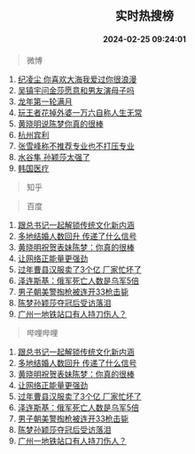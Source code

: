 <div align="center"><h2>实时热搜榜</h2><h4>2024-02-25 09:24:01</h4></div>

> 微博  

1. [纪凌尘 你喜欢大海我爱过你很浪漫](https://s.weibo.com/weibo?q=%E7%BA%AA%E5%87%8C%E5%B0%98%20%E4%BD%A0%E5%96%9C%E6%AC%A2%E5%A4%A7%E6%B5%B7%E6%88%91%E7%88%B1%E8%BF%87%E4%BD%A0%E5%BE%88%E6%B5%AA%E6%BC%AB&t=31&band_rank=1&Refer=top)<br />
2. [吴镇宇问金莎愿意和男友演母子吗](https://s.weibo.com/weibo?q=%23%E5%90%B4%E9%95%87%E5%AE%87%E9%97%AE%E9%87%91%E8%8E%8E%E6%84%BF%E6%84%8F%E5%92%8C%E7%94%B7%E5%8F%8B%E6%BC%94%E6%AF%8D%E5%AD%90%E5%90%97%23&t=31&band_rank=2&Refer=top)<br />
3. [龙年第一轮满月](https://s.weibo.com/weibo?q=%23%E9%BE%99%E5%B9%B4%E7%AC%AC%E4%B8%80%E8%BD%AE%E6%BB%A1%E6%9C%88%23&t=31&band_rank=3&Refer=top)<br />
4. [玩王者花掉外婆一万六自称人生无常](https://s.weibo.com/weibo?q=%23%E7%8E%A9%E7%8E%8B%E8%80%85%E8%8A%B1%E6%8E%89%E5%A4%96%E5%A9%86%E4%B8%80%E4%B8%87%E5%85%AD%E8%87%AA%E7%A7%B0%E4%BA%BA%E7%94%9F%E6%97%A0%E5%B8%B8%23&t=31&band_rank=4&Refer=top)<br />
5. [黄晓明说陈梦你真的很棒](https://s.weibo.com/weibo?q=%23%E9%BB%84%E6%99%93%E6%98%8E%E8%AF%B4%E9%99%88%E6%A2%A6%E4%BD%A0%E7%9C%9F%E7%9A%84%E5%BE%88%E6%A3%92%23&t=31&band_rank=5&Refer=top)<br />
6. [杭州宾利](https://s.weibo.com/weibo?q=%E6%9D%AD%E5%B7%9E%E5%AE%BE%E5%88%A9&t=31&band_rank=6&Refer=top)<br />
7. [张雪峰称不推荐专业也不打压专业](https://s.weibo.com/weibo?q=%23%E5%BC%A0%E9%9B%AA%E5%B3%B0%E7%A7%B0%E4%B8%8D%E6%8E%A8%E8%8D%90%E4%B8%93%E4%B8%9A%E4%B9%9F%E4%B8%8D%E6%89%93%E5%8E%8B%E4%B8%93%E4%B8%9A%23&t=31&band_rank=7&Refer=top)<br />
8. [水谷隼 孙颖莎太强了](https://s.weibo.com/weibo?q=%E6%B0%B4%E8%B0%B7%E9%9A%BC%20%E5%AD%99%E9%A2%96%E8%8E%8E%E5%A4%AA%E5%BC%BA%E4%BA%86&t=31&band_rank=8&Refer=top)<br />
9. [韩国医疗](https://s.weibo.com/weibo?q=%E9%9F%A9%E5%9B%BD%E5%8C%BB%E7%96%97&t=31&band_rank=9&Refer=top)<br />

> 知乎  


> 百度  

1. [跟总书记一起解锁传统文化新内涵](https://www.baidu.com/s?wd=%E8%B7%9F%E6%80%BB%E4%B9%A6%E8%AE%B0%E4%B8%80%E8%B5%B7%E8%A7%A3%E9%94%81%E4%BC%A0%E7%BB%9F%E6%96%87%E5%8C%96%E6%96%B0%E5%86%85%E6%B6%B5&sa=fyb_news&rsv_dl=fyb_news)<br />
2. [多地结婚人数回升 传递了什么信号](https://www.baidu.com/s?wd=%E5%A4%9A%E5%9C%B0%E7%BB%93%E5%A9%9A%E4%BA%BA%E6%95%B0%E5%9B%9E%E5%8D%87+%E4%BC%A0%E9%80%92%E4%BA%86%E4%BB%80%E4%B9%88%E4%BF%A1%E5%8F%B7&sa=fyb_news&rsv_dl=fyb_news)<br />
3. [黄晓明祝贺表妹陈梦：你真的很棒](https://www.baidu.com/s?wd=%E9%BB%84%E6%99%93%E6%98%8E%E7%A5%9D%E8%B4%BA%E8%A1%A8%E5%A6%B9%E9%99%88%E6%A2%A6%EF%BC%9A%E4%BD%A0%E7%9C%9F%E7%9A%84%E5%BE%88%E6%A3%92&sa=fyb_news&rsv_dl=fyb_news)<br />
4. [让网络正能量更强劲](https://www.baidu.com/s?wd=%E8%AE%A9%E7%BD%91%E7%BB%9C%E6%AD%A3%E8%83%BD%E9%87%8F%E6%9B%B4%E5%BC%BA%E5%8A%B2&sa=fyb_news&rsv_dl=fyb_news)<br />
5. [过年曹县汉服卖了3个亿 厂家忙坏了](https://www.baidu.com/s?wd=%E8%BF%87%E5%B9%B4%E6%9B%B9%E5%8E%BF%E6%B1%89%E6%9C%8D%E5%8D%96%E4%BA%863%E4%B8%AA%E4%BA%BF+%E5%8E%82%E5%AE%B6%E5%BF%99%E5%9D%8F%E4%BA%86&sa=fyb_news&rsv_dl=fyb_news)<br />
6. [泽连斯基：俄军死亡人数是乌军5倍](https://www.baidu.com/s?wd=%E6%B3%BD%E8%BF%9E%E6%96%AF%E5%9F%BA%EF%BC%9A%E4%BF%84%E5%86%9B%E6%AD%BB%E4%BA%A1%E4%BA%BA%E6%95%B0%E6%98%AF%E4%B9%8C%E5%86%9B5%E5%80%8D&sa=fyb_news&rsv_dl=fyb_news)<br />
7. [男子朝美警掏枪被连开33枪击毙](https://www.baidu.com/s?wd=%E7%94%B7%E5%AD%90%E6%9C%9D%E7%BE%8E%E8%AD%A6%E6%8E%8F%E6%9E%AA%E8%A2%AB%E8%BF%9E%E5%BC%8033%E6%9E%AA%E5%87%BB%E6%AF%99&sa=fyb_news&rsv_dl=fyb_news)<br />
8. [陈梦孙颖莎夺冠后受访落泪](https://www.baidu.com/s?wd=%E9%99%88%E6%A2%A6%E5%AD%99%E9%A2%96%E8%8E%8E%E5%A4%BA%E5%86%A0%E5%90%8E%E5%8F%97%E8%AE%BF%E8%90%BD%E6%B3%AA&sa=fyb_news&rsv_dl=fyb_news)<br />
9. [广州一地铁站口有人持刀伤人？](https://www.baidu.com/s?wd=%E5%B9%BF%E5%B7%9E%E4%B8%80%E5%9C%B0%E9%93%81%E7%AB%99%E5%8F%A3%E6%9C%89%E4%BA%BA%E6%8C%81%E5%88%80%E4%BC%A4%E4%BA%BA%EF%BC%9F&sa=fyb_news&rsv_dl=fyb_news)<br />

> 哔哩哔哩  

1. [跟总书记一起解锁传统文化新内涵](https://www.baidu.com/s?wd=%E8%B7%9F%E6%80%BB%E4%B9%A6%E8%AE%B0%E4%B8%80%E8%B5%B7%E8%A7%A3%E9%94%81%E4%BC%A0%E7%BB%9F%E6%96%87%E5%8C%96%E6%96%B0%E5%86%85%E6%B6%B5&sa=fyb_news&rsv_dl=fyb_news)<br />
2. [多地结婚人数回升 传递了什么信号](https://www.baidu.com/s?wd=%E5%A4%9A%E5%9C%B0%E7%BB%93%E5%A9%9A%E4%BA%BA%E6%95%B0%E5%9B%9E%E5%8D%87+%E4%BC%A0%E9%80%92%E4%BA%86%E4%BB%80%E4%B9%88%E4%BF%A1%E5%8F%B7&sa=fyb_news&rsv_dl=fyb_news)<br />
3. [黄晓明祝贺表妹陈梦：你真的很棒](https://www.baidu.com/s?wd=%E9%BB%84%E6%99%93%E6%98%8E%E7%A5%9D%E8%B4%BA%E8%A1%A8%E5%A6%B9%E9%99%88%E6%A2%A6%EF%BC%9A%E4%BD%A0%E7%9C%9F%E7%9A%84%E5%BE%88%E6%A3%92&sa=fyb_news&rsv_dl=fyb_news)<br />
4. [让网络正能量更强劲](https://www.baidu.com/s?wd=%E8%AE%A9%E7%BD%91%E7%BB%9C%E6%AD%A3%E8%83%BD%E9%87%8F%E6%9B%B4%E5%BC%BA%E5%8A%B2&sa=fyb_news&rsv_dl=fyb_news)<br />
5. [过年曹县汉服卖了3个亿 厂家忙坏了](https://www.baidu.com/s?wd=%E8%BF%87%E5%B9%B4%E6%9B%B9%E5%8E%BF%E6%B1%89%E6%9C%8D%E5%8D%96%E4%BA%863%E4%B8%AA%E4%BA%BF+%E5%8E%82%E5%AE%B6%E5%BF%99%E5%9D%8F%E4%BA%86&sa=fyb_news&rsv_dl=fyb_news)<br />
6. [泽连斯基：俄军死亡人数是乌军5倍](https://www.baidu.com/s?wd=%E6%B3%BD%E8%BF%9E%E6%96%AF%E5%9F%BA%EF%BC%9A%E4%BF%84%E5%86%9B%E6%AD%BB%E4%BA%A1%E4%BA%BA%E6%95%B0%E6%98%AF%E4%B9%8C%E5%86%9B5%E5%80%8D&sa=fyb_news&rsv_dl=fyb_news)<br />
7. [男子朝美警掏枪被连开33枪击毙](https://www.baidu.com/s?wd=%E7%94%B7%E5%AD%90%E6%9C%9D%E7%BE%8E%E8%AD%A6%E6%8E%8F%E6%9E%AA%E8%A2%AB%E8%BF%9E%E5%BC%8033%E6%9E%AA%E5%87%BB%E6%AF%99&sa=fyb_news&rsv_dl=fyb_news)<br />
8. [陈梦孙颖莎夺冠后受访落泪](https://www.baidu.com/s?wd=%E9%99%88%E6%A2%A6%E5%AD%99%E9%A2%96%E8%8E%8E%E5%A4%BA%E5%86%A0%E5%90%8E%E5%8F%97%E8%AE%BF%E8%90%BD%E6%B3%AA&sa=fyb_news&rsv_dl=fyb_news)<br />
9. [广州一地铁站口有人持刀伤人？](https://www.baidu.com/s?wd=%E5%B9%BF%E5%B7%9E%E4%B8%80%E5%9C%B0%E9%93%81%E7%AB%99%E5%8F%A3%E6%9C%89%E4%BA%BA%E6%8C%81%E5%88%80%E4%BC%A4%E4%BA%BA%EF%BC%9F&sa=fyb_news&rsv_dl=fyb_news)<br />
